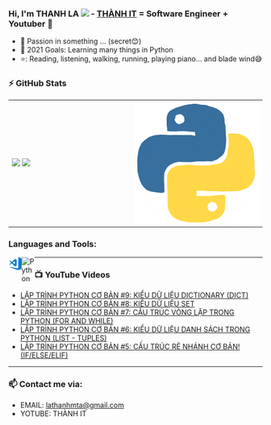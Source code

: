 ### Hi, I'm THANH LA <img src="https://media.giphy.com/media/hvRJCLFzcasrR4ia7z/giphy.gif" width="25px"> -  [THÀNH IT][website] = Software Engineer + Youtuber 🌻  


- 🔭 Passion in something ... (secret😊)
- 💪 2021 Goals: Learning many things in Python
- ⭐: Reading, listening, walking, running, playing piano... and blade wind😅

### :zap: GitHub Stats

<table>
<tr>
  <td width="48%">
    <img src="https://github-readme-stats.vercel.app/api?username=ThanhLa1802&show_icons=true&hide=contribs,issues&hide_border=true" />
    <img src="https://github-readme-stats.vercel.app/api/top-langs/?username=ThanhLa1802&layout=compact&show_icons=true&hide_border=true" />
  </td>
  <td width="52%"><img alt="gif" align="right" src=".github/assets/python.gif"/></td>
</tr>
<table>

### Languages and Tools:
<img align="left" alt="Visual Studio Code" width="26px" src="https://raw.githubusercontent.com/github/explore/80688e429a7d4ef2fca1e82350fe8e3517d3494d/topics/visual-studio-code/visual-studio-code.png" />
<img align="left" alt="Python" width="26px" src="https://upload.wikimedia.org/wikipedia/commons/thumb/0/0a/Python.svg/1200px-Python.svg.png" /> 

---

### 📺 YouTube Videos

<!-- YOUTUBE:START -->
- [LẬP TRÌNH PYTHON CƠ BẢN #9: KIỂU DỮ LIỆU DICTIONARY (DICT)](https://www.youtube.com/watch?v=Y-ysfFd_OpQ)
- [LẬP TRÌNH PYTHON CƠ BẢN #8: KIỂU DỮ LIỆU SET](https://www.youtube.com/watch?v=VOjhtxDJxtg)
- [LẬP TRÌNH PYTHON CƠ BẢN #7: CẤU TRÚC VÒNG LẶP TRONG PYTHON (FOR AND WHILE)](https://www.youtube.com/watch?v=WAi2-o02moc)
- [LẬP TRÌNH PYTHON CƠ BẢN #6: KIỂU DỮ LIỆU DANH SÁCH TRONG PYTHON (LIST - TUPLES)](https://www.youtube.com/watch?v=rX2drxxf3Qs)
- [LẬP TRÌNH PYTHON CƠ BẢN #5: CẤU TRÚC RẼ NHÁNH CƠ BẢN! (IF/ELSE/ELIF)](https://www.youtube.com/watch?v=Pqc37mFYZV0)
<!-- YOUTUBE:END -->

---

### 📫 Contact me via:
- EMAIL: lathanhmta@gmail.com
- YOTUBE: THÀNH IT

[website]: https://www.youtube.com/channel/UC9L5_YMFz8JfBeQtUic8-3A
